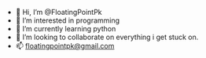 - 👋 Hi, I’m @FloatingPointPk
- 👀 I’m interested in programming
- 🌱 I’m currently learning python
- 💞️ I’m looking to collaborate on everything i get stuck on.
- 📫 floatingpointpk@gmail.com

<!---
FloatingPointPk/FloatingPointPk is a ✨ special ✨ repository because its `README.md` (this file) appears on your GitHub profile.
You can click the Preview link to take a look at your changes.
--->

